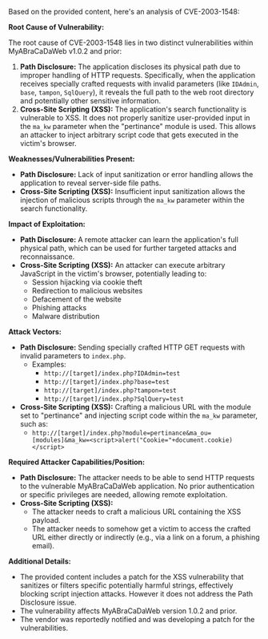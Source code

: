 Based on the provided content, here's an analysis of CVE-2003-1548:

**Root Cause of Vulnerability:**

The root cause of CVE-2003-1548 lies in two distinct vulnerabilities within MyABraCaDaWeb v1.0.2 and prior:

1.  **Path Disclosure:** The application discloses its physical path due to improper handling of HTTP requests. Specifically, when the application receives specially crafted requests with invalid parameters (like `IDAdmin`, `base`, `tampon`, `SqlQuery`), it reveals the full path to the web root directory and potentially other sensitive information.
2.  **Cross-Site Scripting (XSS):** The application's search functionality is vulnerable to XSS. It does not properly sanitize user-provided input in the `ma_kw` parameter when the "pertinance" module is used. This allows an attacker to inject arbitrary script code that gets executed in the victim's browser.

**Weaknesses/Vulnerabilities Present:**

*   **Path Disclosure:** Lack of input sanitization or error handling allows the application to reveal server-side file paths.
*   **Cross-Site Scripting (XSS):**  Insufficient input sanitization allows the injection of malicious scripts through the `ma_kw` parameter within the search functionality.

**Impact of Exploitation:**

*   **Path Disclosure:** A remote attacker can learn the application's full physical path, which can be used for further targeted attacks and reconnaissance.
*   **Cross-Site Scripting (XSS):** An attacker can execute arbitrary JavaScript in the victim's browser, potentially leading to:
    *   Session hijacking via cookie theft
    *   Redirection to malicious websites
    *   Defacement of the website
    *   Phishing attacks
    *   Malware distribution

**Attack Vectors:**

*   **Path Disclosure:** Sending specially crafted HTTP GET requests with invalid parameters to `index.php`.
    * Examples:
      *   `http://[target]/index.php?IDAdmin=test`
      *   `http://[target]/index.php?base=test`
      *   `http://[target]/index.php?tampon=test`
      *   `http://[target]/index.php?SqlQuery=test`
*   **Cross-Site Scripting (XSS):** Crafting a malicious URL with the module set to "pertinance" and injecting script code within the `ma_kw` parameter, such as:
    *  `http://[target]/index.php?module=pertinance&ma_ou=[modules]&ma_kw=<script>alert("Cookie="+document.cookie)</script>`

**Required Attacker Capabilities/Position:**

*   **Path Disclosure:** The attacker needs to be able to send HTTP requests to the vulnerable MyABraCaDaWeb application. No prior authentication or specific privileges are needed, allowing remote exploitation.
*   **Cross-Site Scripting (XSS):**
    *   The attacker needs to craft a malicious URL containing the XSS payload.
    *   The attacker needs to somehow get a victim to access the crafted URL either directly or indirectly (e.g., via a link on a forum, a phishing email).

**Additional Details:**

*   The provided content includes a patch for the XSS vulnerability that sanitizes or filters specific potentially harmful strings, effectively blocking script injection attacks. However it does not address the Path Disclosure issue.
*   The vulnerability affects MyABraCaDaWeb version 1.0.2 and prior.
*   The vendor was reportedly notified and was developing a patch for the vulnerabilities.